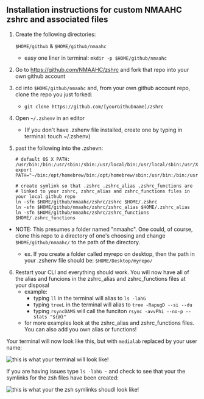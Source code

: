 ## Installation instructions for custom NMAAHC zshrc and associated files

1. Create the following directories:

    `$HOME/github` & `$HOME/github/nmaahc` 

     -  easy one liner in terminal: 
        `mkdir -p $HOME/github/nmaahc`


2. Go to https://github.com/NMAAHC/zshrc and fork that repo into your own github account


3. cd into `$HOME/github/nmaahc` and, from your own github account repo, clone the repo you just forked: 
    - `git clone https://github.com/[yourGithubname]/zshrc`


4. Open `~/.zshenv` in an editor

    - (If you don't have .zshenv file installed, create one by typing in terminal: touch ~/.zshenv)


5. past the following into the .zshevn:


    ```
    # default OS X PATH: /usr/bin:/bin:/usr/sbin:/sbin:/usr/local/bin:/usr/local/sbin:/usr/X11/bin
    export PATH="~/bin:/opt/homebrew/bin:/opt/homebrew/sbin:/usr/bin:/bin:/usr/sbin:/sbin:/usr/local/bin:/usr/local/sbin:/usr/X11/bin"

    # create symlink so that .zshrc .zshrc_alias .zshrc_functions are 
    # linked to your zshrc, zshrc_alias and zshrc_functions files in your local github repo
    ln -sfn $HOME/github/nmaahc/zshrc/zshrc $HOME/.zshrc
    ln -sfn $HOME/github/nmaahc/zshrc/zshrc_alias $HOME/.zshrc_alias
    ln -sfn $HOME/github/nmaahc/zshrc/zshrc_functions $HOME/.zshrc_functions

- NOTE: This presumes a folder named "nmaahc". One could, of course, clone this repo to a directory of one's choosing and change `$HOME/github/nmaahc/` to the path of the directory.

    - ex. If you create a folder called myrepo on desktop, then the path in your .zshenv file should be: `$HOME/Desktop/myrepo/`

6. Restart your CLI and everything should work. You will now have all of the alias and funcions in the zshrc_alias and zshrc_functions files at your disposal
    - example: 
        - typing `ll` in the terminal will alias to `ls -lahG` 
        - typing `treeL` in the terminal will alias to `tree -RapugD --si --du`
        - typing `rsyncDAMS` will call the funciton `rsync -avvPhi --no-p --stats "${@}"`
    - for more examples look at the zshrc_alias and zshrc_functions files. You can also add you own alias or functions!

Your terminal will now look like this, but with `medialab` replaced by your user name:

![this is what your terminal will look like!](https://raw.githubusercontent.com/NMAAHC/zshrc/main/terminal.png)

If you are having issues type `ls -lahG ~` and check to see that your the symlinks for the zsh files have been created:

![this is what your the zsh symlinks shoudl look like!](https://raw.githubusercontent.com/NMAAHC/zshrc/main/zsh_symlinks.png)
